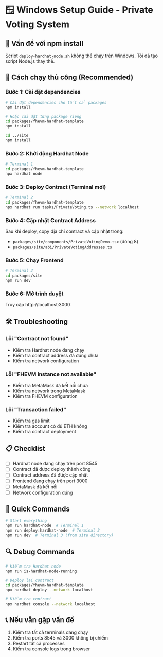 # 🪟 Windows Setup Guide - Private Voting System

## 🚨 Vấn đề với npm install

Script `deploy-hardhat-node.sh` không thể chạy trên Windows. Tôi đã tạo script Node.js thay thế.

## 🔧 Cách chạy thủ công (Recommended)

### Bước 1: Cài đặt dependencies
```bash
# Cài đặt dependencies cho tất cả packages
npm install

# Hoặc cài đặt từng package riêng
cd packages/fhevm-hardhat-template
npm install

cd ../site
npm install
```

### Bước 2: Khởi động Hardhat Node
```bash
# Terminal 1
cd packages/fhevm-hardhat-template
npx hardhat node
```

### Bước 3: Deploy Contract (Terminal mới)
```bash
# Terminal 2
cd packages/fhevm-hardhat-template
npx hardhat run tasks/PrivateVoting.ts --network localhost
```

### Bước 4: Cập nhật Contract Address
Sau khi deploy, copy địa chỉ contract và cập nhật trong:
- `packages/site/components/PrivateVotingDemo.tsx` (dòng 8)
- `packages/site/abi/PrivateVotingAddresses.ts`

### Bước 5: Chạy Frontend
```bash
# Terminal 3
cd packages/site
npm run dev
```

### Bước 6: Mở trình duyệt
Truy cập http://localhost:3000

## 🛠️ Troubleshooting

### Lỗi "Contract not found"
- Kiểm tra Hardhat node đang chạy
- Kiểm tra contract address đã đúng chưa
- Kiểm tra network configuration

### Lỗi "FHEVM instance not available"
- Kiểm tra MetaMask đã kết nối chưa
- Kiểm tra network trong MetaMask
- Kiểm tra FHEVM configuration

### Lỗi "Transaction failed"
- Kiểm tra gas limit
- Kiểm tra account có đủ ETH không
- Kiểm tra contract deployment

## 📋 Checklist

- [ ] Hardhat node đang chạy trên port 8545
- [ ] Contract đã được deploy thành công
- [ ] Contract address đã được cập nhật
- [ ] Frontend đang chạy trên port 3000
- [ ] MetaMask đã kết nối
- [ ] Network configuration đúng

## 🎯 Quick Commands

```bash
# Start everything
npm run hardhat-node  # Terminal 1
npm run deploy:hardhat-node  # Terminal 2  
npm run dev  # Terminal 3 (from site directory)
```

## 🔍 Debug Commands

```bash
# Kiểm tra Hardhat node
npm run is-hardhat-node-running

# Deploy lại contract
cd packages/fhevm-hardhat-template
npx hardhat deploy --network localhost

# Kiểm tra contract
npx hardhat console --network localhost
```

## 📞 Nếu vẫn gặp vấn đề

1. Kiểm tra tất cả terminals đang chạy
2. Kiểm tra ports 8545 và 3000 không bị chiếm
3. Restart tất cả processes
4. Kiểm tra console logs trong browser
